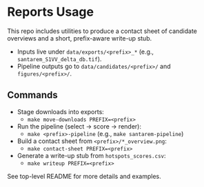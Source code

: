 # Reports Usage

This repo includes utilities to produce a contact sheet of candidate overviews and a short, prefix-aware write-up stub.

- Inputs live under `data/exports/<prefix>_*` (e.g., `santarem_S1VV_delta_db.tif`).
- Pipeline outputs go to `data/candidates/<prefix>/` and `figures/<prefix>/`.

## Commands
- Stage downloads into exports:
  - `make move-downloads PREFIX=<prefix>`
- Run the pipeline (select → score → render):
  - `make <prefix>-pipeline` (e.g., `make santarem-pipeline`)
- Build a contact sheet from `<prefix>/*_overview.png`:
  - `make contact-sheet PREFIX=<prefix>`
- Generate a write-up stub from `hotspots_scores.csv`:
  - `make writeup PREFIX=<prefix>`

See top-level README for more details and examples.
